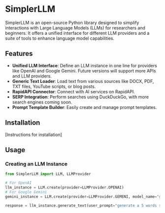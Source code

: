 # SimplerLLM

SimplerLLM is an open-source Python library designed to simplify interactions with Large Language Models (LLMs) for researchers and beginners. It offers a unified interface for different LLM providers and a suite of tools to enhance language model capabilities.

## Features

- **Unified LLM Interface**: Define an LLM instance in one line for providers like OpenAI and Google Gemini. Future versions will support more APIs and LLM providers.
- **Generic Text Loader**: Load text from various sources like DOCX, PDF, TXT files, YouTube scripts, or blog posts.
- **RapidAPI Connector**: Connect with AI services on RapidAPI.
- **SERP Integration**: Perform searches using DuckDuckGo, with more search engines coming soon.
- **Prompt Template Builder**: Easily create and manage prompt templates.

## Installation

[Instructions for installation]

## Usage

### Creating an LLM Instance

```python
from SimplerLLM import LLM, LLMProvider

# For OpenAI
llm_instance = LLM.create(provider=LLMProvider.OPENAI)
# For Google Gemini
gemini_instance = LLM.create(provider=LLMProvider.GEMENI, model_name="gemini-pro")

response = llm_instance.generate_text(user_prompt="generate a 5 words sentence")
